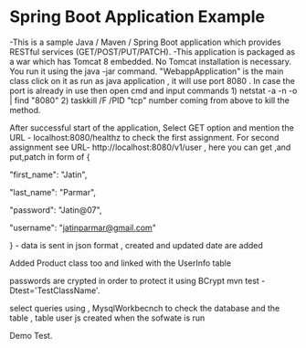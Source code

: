 # Spring Boot Application Example
-This is a sample Java / Maven / Spring Boot application which provides RESTful services (GET/POST/PUT/PATCH).
-This application is packaged as a war which has Tomcat 8 embedded. No Tomcat installation is necessary. You run it using the java -jar command. "WebappApplication" is the main class click on it as run as java application , it will use port 8080 . In case the port is already in use then open cmd and input commands 1) netstat -a -n -o | find "8080" 2) taskkill /F /PID "tcp" number coming from above to kill the method.

After successful start of the application, Select GET option and mention the URL - localhost:8080/healthz to check the first assignment. For second assignment see URL- http://localhost:8080/v1/user , here you can get ,and put,patch in form of {

"first_name": "Jatin",

"last_name": "Parmar",

"password": "Jatin@07",

"username": "jatinparmar@gmail.com"

} - data is sent in json format , created and updated date are added

Added Product class too and linked with the UserInfo table 

passwords are crypted in order to protect it using BCrypt mvn test -Dtest='TestClassName'.

select queries using , MysqlWorkbecnch to check the database and the table , table user js created when the sofwate is run

Demo Test.
